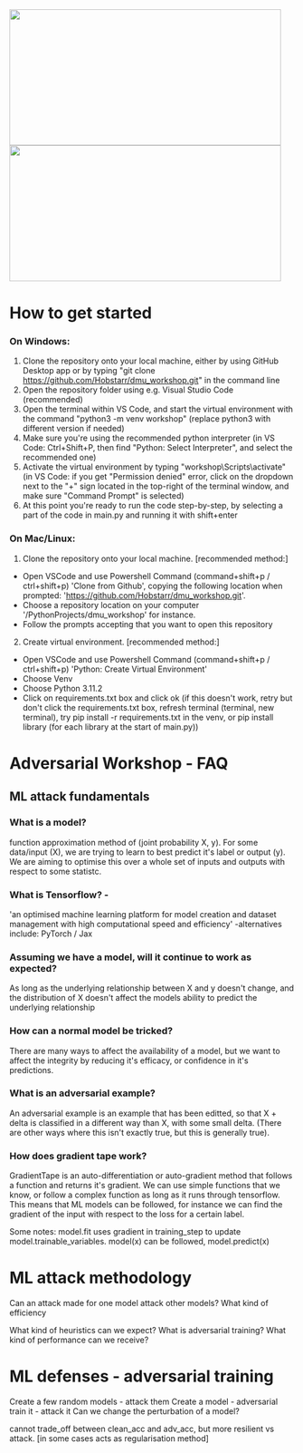 <img src="https://github.com/Hobstarr/dmu_workshop/assets/56070935/53de4882-bfe1-40b6-8630-a598d30a494b" width="480" height="240">
<img src="https://github.com/Hobstarr/dmu_workshop/assets/56070935/dadaf9a6-e5d0-42e2-b60b-7603e0d068c5" width="480" height="240">


# How to get started
### On Windows:
1) Clone the repository onto your local machine, either by using GitHub Desktop app or by typing "git clone https://github.com/Hobstarr/dmu_workshop.git" in the command line
2) Open the repository folder using e.g. Visual Studio Code (recommended)
3) Open the terminal within VS Code, and start the virtual environment with the command "python3 -m venv workshop" (replace python3 with different version if needed)
4) Make sure you're using the recommended python interpreter (in VS Code: Ctrl+Shift+P, then find "Python: Select Interpreter", and select the recommended one)
5) Activate the virtual environment by typing "workshop\Scripts\activate" (in VS Code: if you get "Permission denied" error, click on the dropdown next to the "+" sign located in the top-right of the terminal window, and make sure "Command Prompt" is selected)
6) At this point you're ready to run the code step-by-step, by selecting a part of the code in main.py and running it with shift+enter

### On Mac/Linux:
1) Clone the repository onto your local machine. [recommended method:] 
- Open VSCode and use Powershell Command (command+shift+p / ctrl+shift+p) 'Clone from Github', copying the following location when prompted: 'https://github.com/Hobstarr/dmu_workshop.git'.
- Choose a repository location on your computer '/PythonProjects/dmu_workshop' for instance.
- Follow the prompts accepting that you want to open this repository

2) Create virtual environment. [recommended method:] 
- Open VSCode and use Powershell Command (command+shift+p / ctrl+shift+p) 'Python: Create Virtual Environment'
- Choose Venv
- Choose Python 3.11.2
- Click on requirements.txt box and click ok (if this doesn't work, retry but don't click the requirements.txt box, refresh terminal (terminal, new terminal), try pip install -r requirements.txt in the venv, or pip install library (for each library at the start of main.py))

# Adversarial Workshop - FAQ
## ML attack fundamentals
### What is a model? 
function approximation method of (joint probability X, y).
For some data/input (X), we are trying to learn to best predict it's label or output (y).
We are aiming to optimise this over a whole set of inputs and outputs with respect to some statistc.

### What is Tensorflow? - 
'an optimised machine learning platform for model creation and dataset management
with high computational speed and efficiency' 
-alternatives include: PyTorch / Jax

### Assuming we have a model, will it continue to work as expected?
As long as the underlying relationship between X and y doesn't change, and the distribution of X doesn't affect the models ability to predict the underlying relationship

### How can a normal model be tricked?
There are many ways to affect the availability of a model, but we want to affect the integrity by reducing it's efficacy, or confidence in it's predictions.

### What is an adversarial example?
An adversarial example is an example that has been editted, so that X + delta is classified in a different way than X, with some small delta. (There are other ways where this isn't exactly true, but this is generally true).

### How does gradient tape work?
GradientTape is an auto-differentiation or auto-gradient method that follows a function and returns it's gradient.
We can use simple functions that we know, or follow a complex function as long as it runs through tensorflow.
This means that ML models can be followed, for instance we can find the gradient of the input with respect to the loss for a certain label.

Some notes: 
model.fit uses gradient in training_step to update model.trainable_variables.
model(x) can be followed, model.predict(x)

# ML attack methodology
Can an attack made for one model
attack other models? What kind of efficiency

What kind of heuristics can we expect?
What is adversarial training?
What kind of performance can we receive?

# ML defenses - adversarial training
Create a few random models - attack them
Create a model - adversarial train it - attack it
Can we change the perturbation of a model?

 cannot
            trade_off between clean_acc and adv_acc, but more resilient vs attack.
            [in some cases acts as regularisation method]


